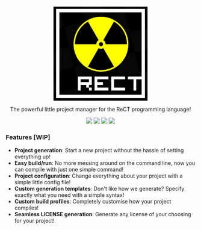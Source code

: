 <p align="center">
  <img align="center" src="https://raw.githubusercontent.com/hrszpuk/rectx/master/.github/rectx.png" width=250 height=250 />
</p>
<p align="center">The powerful little project manager for the ReCT programming language!</p>

<p align="center">
<a href="./LICENSE.md"><img src="https://img.shields.io/badge/license-GPL-GREEN.svg"></a>
<a href="https://github.com/hrszpuk"><img src="https://img.shields.io/github/followers/hrszpuk?style=social"></a>
<a href="https://twitter.com/hrszpuk"><img src="https://img.shields.io/twitter/follow/hrszpuk?style=social"></a>
<a href="https://github.com/hrszpuk/rectx/issues"><img src="https://img.shields.io/github/issues/hrszpuk/rectx"></a>
</p>

<p align="center">

</p>

### Features [WIP]
- **Project generation**: Start a new project without the hassle of setting everything up!
- **Easy build/run**: No more messing around on the command line, now you can compile with just one simple command!
- **Project configuration**: Change everything about your project with a simple little config file!
- **Custom generation templates**: Don't like how we generate? Specify exactly what you need with a simple syntax!
- **Custom build profiles**: Completely customise how your project compiles!
- **Seamless LICENSE generation**: Generate any license of your choosing for your project!

